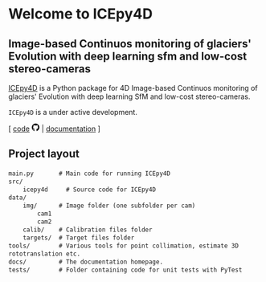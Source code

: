 # Welcome to ICEpy4D

## Image-based Continuos monitoring of glaciers' Evolution with deep learning sfm and low-cost stereo-cameras

[ICEpy4D](https://github.com/franioli/icepy4d) is a Python package for 4D Image-based Continuos monitoring of glaciers' Evolution with deep learning SfM and low-cost stereo-cameras.

`ICEpy4D` is a under active development.

[  [code](https://github.com/franioli/icepy4d) ![github](assets/GitHub-icon.png)  |  [documentation](franioli.github.io/icepy4d/) ]

## Project layout

    main.py       # Main code for running ICEpy4D
    src/
        icepy4d     # Source code for ICEpy4D
    data/ 
        img/      # Image folder (one subfolder per cam)
            cam1
            cam2 
        calib/    # Calibration files folder
        targets/  # Target files folder
    tools/        # Various tools for point collimation, estimate 3D rototranslation etc.   
    docs/         # The documentation homepage.
    tests/        # Folder containing code for unit tests with PyTest